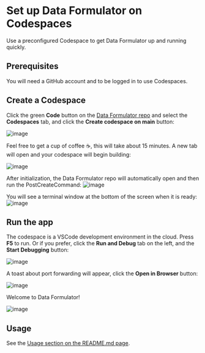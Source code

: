 # Set up Data Formulator on Codespaces
Use a preconfigured Codespace to get Data Formulator up and running quickly.

## Prerequisites
You will need a GitHub account and to be logged in to use Codespaces.

## Create a Codespace
Click the green **Code** button on the [Data Formulator repo](https://github.com/microsoft/data-formulator) and select the **Codespaces** tab, and click the **Create codespace on main** button:

![image](https://github.com/user-attachments/assets/67869677-0b10-4751-b8f2-a7f3f22f860f)

Feel free to get a cup of coffee ☕, this will take about 15 minutes.
A new tab will open and your codespace will begin building:

![image](https://github.com/user-attachments/assets/d61f1dcb-a2a1-49f5-82d0-8b4373fe0224)

After initialization, the Data Formulator repo will automatically open and  then run the PostCreateCommand:
![image](https://github.com/user-attachments/assets/7d59a891-b8fb-4e15-9c8b-44e101421cda)

You will see a terminal window at the bottom of the screen when it is ready:
![image](https://github.com/user-attachments/assets/d9475829-26ab-41fd-99a5-2ef8f8dcc1c2)

## Run the app
The codespace is a VSCode development environment in the cloud. Press **F5** to run. Or if you prefer, click the **Run and Debug** tab on the left, and the **Start Debugging** button:

![image](https://github.com/user-attachments/assets/07dadfa5-37f0-49e8-a6ff-5f043f279fe6)

A toast about port forwarding will appear, click the **Open in Browser** button:

![image](https://github.com/user-attachments/assets/ecb3ad1f-951f-40bb-9d47-e79dafc964c7)

Welcome to Data Formulator!

![image](https://github.com/user-attachments/assets/03ff607e-0d97-4f53-b4bf-2a876455388e)

## Usage
See the [Usage section on the README.md page](README.md#usage).
